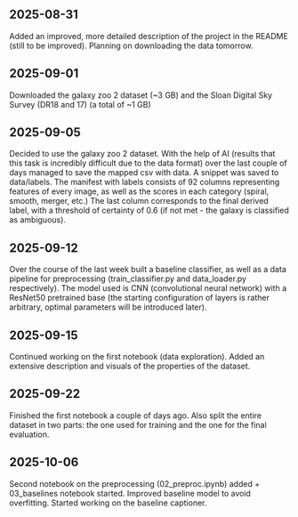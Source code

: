 ## 2025-08-31
Added an improved, more detailed description of the project in the README (still to be improved). Planning on downloading the data tomorrow.

## 2025-09-01
Downloaded the galaxy zoo 2 dataset (~3 GB) and the Sloan Digital Sky Survey (DR18 and 17) (a total of ~1 GB)

## 2025-09-05
Decided to use the galaxy zoo 2 dataset. With the help of AI (results that this task is incredibly difficult due to the data format) over the last couple of days managed to save the mapped csv with data. 
A snippet was saved to data/labels. The manifest with labels consists of 92 columns representing features of every image, as well as the scores in each category (spiral, smooth, merger, etc.)
The last column corresponds to the final derived label, with a threshold of certainty of 0.6 (if not met - the galaxy is classified as ambiguous).

## 2025-09-12
Over the course of the last week built a baseline classifier, as well as a data pipeline for preprocessing (train_classifier.py and data_loader.py respectively).
The model used is CNN (convolutional neural network) with a ResNet50 pretrained base (the starting configuration of layers is rather arbitrary, optimal parameters will be introduced later).

## 2025-09-15
Continued working on the first notebook (data exploration). Added an extensive description and visuals of the properties of the dataset.

## 2025-09-22
Finished the first notebook a couple of days ago. Also split the entire dataset in two parts: the one used for training and the one for the final evaluation.

## 2025-10-06
Second notebook on the preprocessing (02_preproc.ipynb) added + 03_baselines notebook started. Improved baseline model to avoid overfitting. Started working on the baseline captioner.